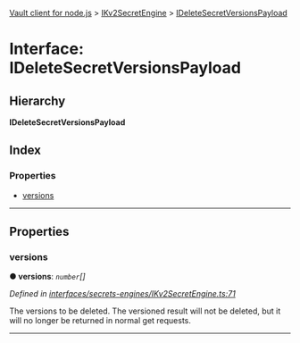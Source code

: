 [Vault client for node.js](../README.md) > [IKv2SecretEngine](../modules/ikv2secretengine.md) > [IDeleteSecretVersionsPayload](../interfaces/ikv2secretengine.ideletesecretversionspayload.md)

# Interface: IDeleteSecretVersionsPayload

## Hierarchy

**IDeleteSecretVersionsPayload**

## Index

### Properties

* [versions](ikv2secretengine.ideletesecretversionspayload.md#versions)

---

## Properties

<a id="versions"></a>

###  versions

**● versions**: *`number`[]*

*Defined in [interfaces/secrets-engines/IKv2SecretEngine.ts:71](https://github.com/theogravity/vault-tacular/blob/fa3cc87/src/interfaces/secrets-engines/IKv2SecretEngine.ts#L71)*

The versions to be deleted. The versioned result will not be deleted, but it will no longer be returned in normal get requests.

___

